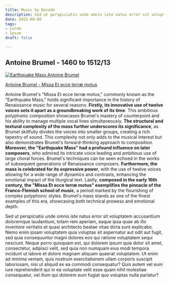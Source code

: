 ```yaml
---
title: Music by Decade
description: Sed ut perspiciatis unde omnis iste natus error sit voluptatem
date: 2015-09-08
tags:
- Lorem
- Ipsum
draft: false

---
```


## Antoine Brumel - 1460 to 1512/13
[![Earthquake Mass Antoine Brumel](https://img.youtube.com/vi/AF7pK4TXtv4/0.jpg)](https://www.youtube.com/watch?v=AF7pK4TXtv4)

[Antoine Brumel - Missa Et ecce terræ motus](https://www.youtube.com/watch?v=AF7pK4TXtv4)

Antoine Brumel's "Missa Et ecce terræ motus," commonly known as the "Earthquake Mass," holds significant importance in the history of Renaissance music for several reasons. **Firstly, its innovative use of twelve voices sets it apart as a groundbreaking work of its time**. This ambitious polyphonic composition showcases Brumel's mastery of counterpoint and his ability to manage multiple vocal lines simultaneously. **The structural and textural complexity of the mass further underscores its significance**, as Brumel skillfully divides the voices into smaller groups, creating a rich tapestry of sound. This complexity not only adds to the musical interest but also demonstrates Brumel's forward-thinking approach to composition. **Moreover, the "Earthquake Mass" had a profound influence on later composers**, who admired its intricate voice leading and ambitious use of large choral forces. Brumel's techniques can be seen echoed in the works of subsequent generations of Renaissance composers. **Furthermore, the mass is celebrated for its expressive power**, with the use of twelve voices allowing for a wide range of dynamics and contrasts, enhancing the emotional impact of the liturgical text. Lastly, **composed in the early 16th century, the "Missa Et ecce terræ motus" exemplifies the pinnacle of the Franco-Flemish school of music**, a period marked by the flourishing of complex polyphonic styles. Brumel's mass stands as one of the finest examples of this era, showcasing both technical prowess and emotional depth.

Sed ut perspiciatis unde omnis iste natus error sit voluptatem accusantium doloremque laudantium, totam rem aperiam, eaque ipsa quae ab illo inventore veritatis et quasi architecto beatae vitae dicta sunt explicabo. Nemo enim ipsam voluptatem quia voluptas sit aspernatur aut odit aut fugit, sed quia consequuntur magni dolores eos qui ratione voluptatem sequi nesciunt. Neque porro quisquam est, qui dolorem ipsum quia dolor sit amet, consectetur, adipisci velit, sed quia non numquam eius modi tempora incidunt ut labore et dolore magnam aliquam quaerat voluptatem. Ut enim ad minima veniam, quis nostrum exercitationem ullam corporis suscipit laboriosam, nisi ut aliquid ex ea commodi consequatur? Quis autem vel eum iure reprehenderit qui in ea voluptate velit esse quam nihil molestiae consequatur, vel illum qui dolorem eum fugiat quo voluptas nulla pariatur?